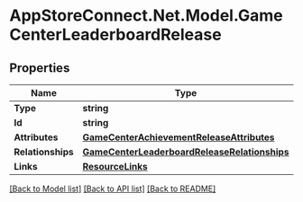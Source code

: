 # AppStoreConnect.Net.Model.GameCenterLeaderboardRelease

## Properties

Name | Type | Description | Notes
------------ | ------------- | ------------- | -------------
**Type** | **string** |  | 
**Id** | **string** |  | 
**Attributes** | [**GameCenterAchievementReleaseAttributes**](GameCenterAchievementReleaseAttributes.md) |  | [optional] 
**Relationships** | [**GameCenterLeaderboardReleaseRelationships**](GameCenterLeaderboardReleaseRelationships.md) |  | [optional] 
**Links** | [**ResourceLinks**](ResourceLinks.md) |  | [optional] 

[[Back to Model list]](../README.md#documentation-for-models) [[Back to API list]](../README.md#documentation-for-api-endpoints) [[Back to README]](../README.md)


